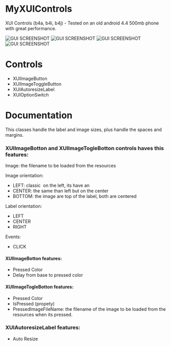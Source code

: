 # MyXUIControls
XUI Controls (b4a, b4i, b4j) - Tested on an old android 4.4 500mb phone with great performance.

![GUI SCREENSHOT](https://raw.githubusercontent.com/alejandrojavierm/MyXUIControls/master/ImgDoc/Sh_19-07-19A.png)
![GUI SCREENSHOT](https://raw.githubusercontent.com/alejandrojavierm/MyXUIControls/master/ImgDoc/XUIImgButton-04-08-2019.png)
![GUI SCREENSHOT](https://raw.githubusercontent.com/alejandrojavierm/MyXUIControls/master/ImgDoc/XUILabel-04-08-2019.png)
![GUI SCREENSHOT](https://raw.githubusercontent.com/alejandrojavierm/MyXUIControls/master/ImgDoc/OptionBtn.png)

# Controls
* XUIImageButton
* XUIImageToggleButton
* XUIAutoresizeLabel
* XUIOptionSwitch

# Documentation

This classes handle the label and image sizes, plus handle the spaces and margins.

### XUIImageBotton and XUIImageTogleBotton controls haves this features:

Image: the filename to be loaded from the resources

Image orientation:
* LEFT: classic <image> <space> <label> on the left, its have an
* CENTER: the same than left but on the center
* BOTTOM: the image are top of the label, both are centered
  
Label orientation:
* LEFT
* CENTER
* RIGHT

Events:
* CLICK

#### XUIImageBotton features:
* Pressed Color
* Delay from base to pressed color
#### XUIImageTogleBotton features:
* Pressed Color
* IsPressed (propety)
* PressedImageFileName: the filename of the image to be loaded from the resources when its pressed.

### XUIAutoresizeLabel features:
* Auto Resize
